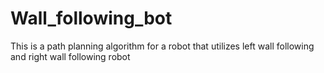 # Wall_following_bot
This is a path planning algorithm for a robot that utilizes left wall following and right wall following robot
